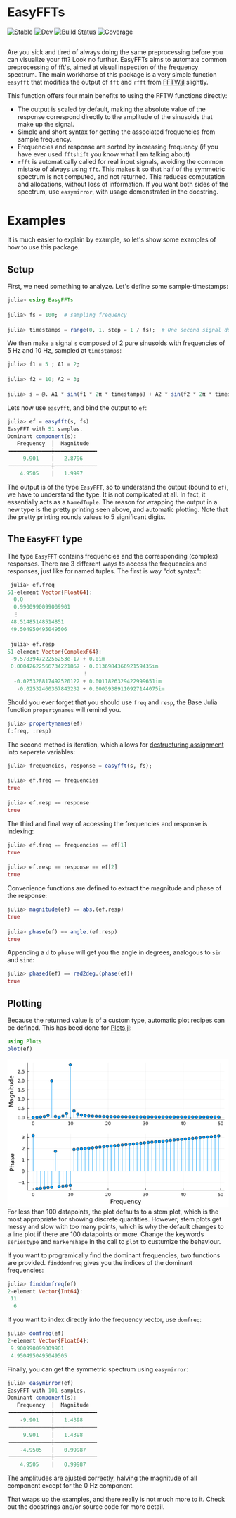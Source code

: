 # EasyFFTs

[![Stable](https://img.shields.io/badge/docs-stable-blue.svg)](https://KronosTheLate.github.io/EasyFFTs.jl/stable/)
[![Dev](https://img.shields.io/badge/docs-dev-blue.svg)](https://KronosTheLate.github.io/EasyFFTs.jl/dev/)
[![Build Status](https://github.com/KronosTheLate/EasyFFTs.jl/actions/workflows/CI.yml/badge.svg?branch=main)](https://github.com/KronosTheLate/EasyFFTs.jl/actions/workflows/CI.yml?query=branch%3Amain)
[![Coverage](https://codecov.io/gh/KronosTheLate/EasyFFTs.jl/branch/main/graph/badge.svg)](https://codecov.io/gh/KronosTheLate/EasyFFTs.jl)

##
Are you sick and tired of always doing the same preprocessing before you can visualize your fft? Look no further. EasyFFTs aims to automate common preprocessing of fft's, aimed at visual inspection of the frequency spectrum. The main workhorse of this package is a very simple function `easyfft` that modifies the output of `fft` and `rfft` from [FFTW.jl](https://github.com/JuliaMath/FFTW.jl) slightly.  

This function offers four main benefits to using the FFTW functions directly:
- The output is scaled by default, making the absolute value of the response 
correspond directly to the amplitude of the sinusoids that make up the signal.
- Simple and short syntax for getting the associated frequencies from sample frequency.
- Frequencies and response are sorted by increasing frequency (if you have ever used `fftshift` you know what I am talking about)
- `rfft` is automatically called for real input signals, avoiding 
the common mistake of always using `fft`. This makes it so that half of the symmetric 
spectrum is not computed, and not returned. This reduces computation and allocations, without loss of information. 
If you want both sides of the spectrum, use `easymirror`, with usage demonstrated in the docstring.

# Examples
It is much easier to explain by example, so let's show some examples of how to use this package.

## Setup
First, we need something to analyze. Let's define some sample-timestamps:
```julia
julia> using EasyFFTs

julia> fs = 100;  # sampling frequency

julia> timestamps = range(0, 1, step = 1 / fs);  # One second signal duration
```

We then make a signal `s` composed of 2 pure sinusoids with frequencies of 5 Hz and 10 Hz, sampled at `timestamps`:
```julia
julia> f1 = 5 ; A1 = 2;

julia> f2 = 10; A2 = 3;

julia> s = @. A1 * sin(f1 * 2π * timestamps) + A2 * sin(f2 * 2π * timestamps);
```

Lets now use `easyfft`, and bind the output to `ef`:
```julia
julia> ef = easyfft(s, fs)
EasyFFT with 51 samples.
Dominant component(s):                  
   Frequency  │  Magnitude   
╺━━━━━━━━━━━━━┿━━━━━━━━━━━━━╸
     9.901    │   2.8796     
╶─────────────┼─────────────╴
    4.9505    │   1.9997     
```
The output is of the type `EasyFFT`, so to understand the output (bound to `ef`), we have to understand the type. 
It is not complicated at all. In fact, it essentially acts as a `NamedTuple`. 
The reason for wrapping the output in a new type is the pretty printing seen above, and 
automatic plotting. Note that the pretty printing rounds values to 5 significant digits.

## The `EasyFFT` type
The type `EasyFFT` contains frequencies and the corresponding (complex) responses.
There are 3 different ways to access the frequencies and responses, just like for named tuples.
The first is way "dot syntax":
```julia
 julia> ef.freq
51-element Vector{Float64}:
  0.0
  0.9900990099009901
  ⋮
 48.51485148514851
 49.504950495049506

 julia> ef.resp
51-element Vector{ComplexF64}:
 -9.578394722256253e-17 + 0.0im
 0.00042622566734221867 - 0.013698436692159435im
                        ⋮
  -0.025328817492520122 + 0.0011826329422999651im
   -0.02532460367843232 + 0.00039389110927144075im
```

Should you ever forget that you should use `freq` and `resp`, the Base Julia function `propertynames` will remind you.
```julia
julia> propertynames(ef)
(:freq, :resp)
```

The second method is iteration, which allows for [destructuring assignment](https://docs.julialang.org/en/v1/manual/functions/#destructuring-assignment) into seperate variables:
```julia
julia> frequencies, response = easyfft(s, fs);

julia> ef.freq == frequencies
true

julia> ef.resp == response
true
```

The third and final way of accessing the frequencies and response is indexing:
```julia
julia> ef.freq == frequencies == ef[1]
true

julia> ef.resp == response == ef[2]
true
```

Convenience functions are defined to extract the magnitude and phase of the response:
```julia
julia> magnitude(ef) == abs.(ef.resp)
true

julia> phase(ef) == angle.(ef.resp)
true
```

Appending a `d` to `phase` will get you the angle in degrees, analogous to `sin` and `sind`:
```julia
julia> phased(ef) == rad2deg.(phase(ef))
true
```

## Plotting
Because the returned value is of a custom type, automatic plot recipes can be defined. This has beed done for [Plots.jl](https://github.com/JuliaPlots/Plots.jl):
```julia
using Plots
plot(ef)
```
![Visualization of FFT](assets/s_fft.png)  
For less than 100 datapoints, the plot defaults to a stem plot, which is the most appropriate for showing discrete quantities. 
However, stem plots get messy and slow with too many points, which is why the default changes to a line plot if there 
are 100 datapoints or more. Change the keywords `seriestype` and `markershape` in the call to `plot` to custumize the behaviour.

If you want to programically find the dominant frequencies, two functions are provided. 
`finddomfreq` gives you the indices of the dominant frequencies:
```julia
julia> finddomfreq(ef)
2-element Vector{Int64}:
 11
  6
```

If you want to index directly into the frequency vector, use `domfreq`:
```julia
julia> domfreq(ef)
2-element Vector{Float64}:
 9.900990099009901
 4.9504950495049505
```

Finally, you can get the symmetric spectrum using `easymirror`:
```julia
julia> easymirror(ef)
EasyFFT with 101 samples.
Dominant component(s):                   
   Frequency  │  Magnitude   
╺━━━━━━━━━━━━━┿━━━━━━━━━━━━━╸
    -9.901    │   1.4398     
╶─────────────┼─────────────╴
     9.901    │   1.4398     
╶─────────────┼─────────────╴
    -4.9505   │   0.99987    
╶─────────────┼─────────────╴
    4.9505    │   0.99987    
```
The amplitudes are ajusted correctly, halving the magnitude of 
all component except for the 0 Hz component.

That wraps up the examples, and there really is not much more to it. 
Check out the docstrings and/or source code for more detail.
